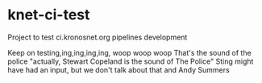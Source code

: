 # knet-ci-test
Project to test ci.kronosnet.org pipelines development

Keep on testing,ing,ing,ing,ing, woop woop woop
That's the sound of the police
"actually, Stewart Copeland is the sound of The Police"
Sting might have had an input, but we don't talk about that
and Andy Summers
